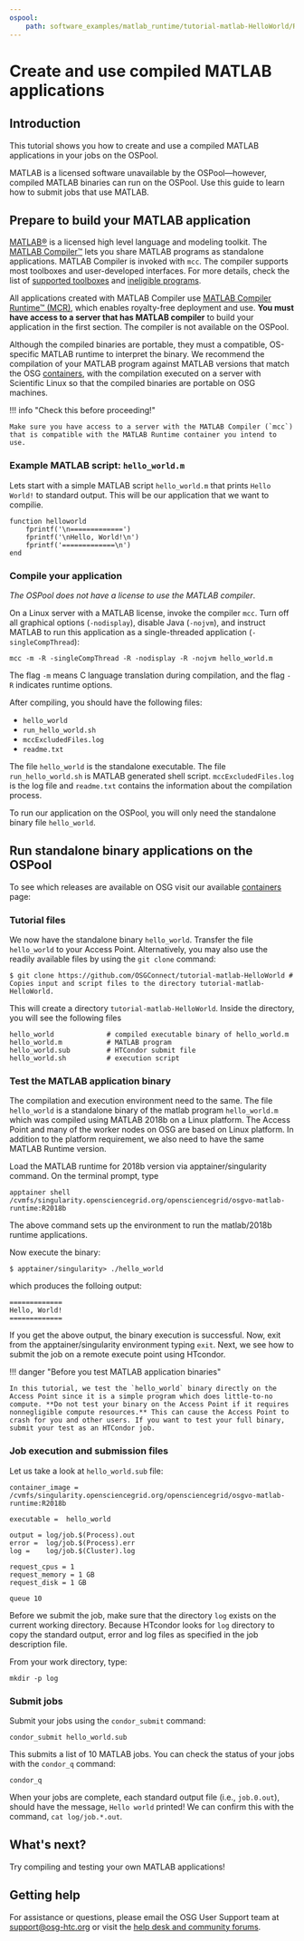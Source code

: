 ```yaml
---
ospool:
    path: software_examples/matlab_runtime/tutorial-matlab-HelloWorld/README.md
---
```


# Create and use compiled MATLAB applications

## Introduction

This tutorial shows you how to create and use a compiled MATLAB applications in your jobs on the OSPool.

MATLAB is a licensed software unavailable by the OSPool—however, compiled MATLAB binaries can run on the OSPool. Use this guide to learn how to submit jobs that use MATLAB.

## Prepare to build your MATLAB application

[MATLAB®](http://www.mathworks.com/products/matlab/) is a licensed high level language and modeling toolkit. The [MATLAB Compiler™](http://www.mathworks.com/products/compiler/) lets you share MATLAB programs as standalone applications.  MATLAB Compiler is invoked with `mcc`. The compiler supports most toolboxes and user-developed interfaces. For more details, check the list of [supported toolboxes](http://www.mathworks.com/products/compiler/supported/compiler_support.html) and [ineligible programs](http://www.mathworks.com/products/ineligible_programs/).  

All applications created with MATLAB Compiler use [MATLAB Compiler Runtime™ (MCR)](http://www.mathworks.com/products/compiler/mcr/), which enables royalty-free deployment and use. **You must have access to a server that has MATLAB compiler** to build your application in the first section. The compiler is not available on the OSPool.

Although the compiled binaries are portable, they must a compatible, OS-specific MATLAB runtime to interpret the binary. We recommend the compilation of your MATLAB program against MATLAB versions that match the OSG [containers](https://portal.osg-htc.org/documentation/htc_workloads/using_software/available-containers-list/), with the compilation executed on a server with Scientific Linux so that the compiled binaries are portable on OSG machines.

!!! info "Check this before proceeding!"

    Make sure you have access to a server with the MATLAB Compiler (`mcc`) that is compatible with the MATLAB Runtime container you intend to use.


### Example MATLAB script: `hello_world.m` 

Lets start with a simple MATLAB script `hello_world.m` that prints `Hello World!` to standard output. This will be our application that we want to compilie.
    
```
function helloworld
    fprintf('\n=============')
    fprintf('\nHello, World!\n')
    fprintf('=============\n')
end
```  

### Compile your application

*The OSPool does not have a license to use the MATLAB compiler*.

On a Linux server with a MATLAB license, invoke the compiler `mcc`.  Turn off all graphical options (`-nodisplay`), disable Java (`-nojvm`), and instruct MATLAB to run this application as a single-threaded application (`-singleCompThread`):

```
mcc -m -R -singleCompThread -R -nodisplay -R -nojvm hello_world.m
```

The flag `-m` means C language translation during compilation, and the flag `-R` indicates runtime options.

After compiling, you should have the following files:

* `hello_world`
* `run_hello_world.sh`
* `mccExcludedFiles.log`
* `readme.txt`

The file `hello_world` is the standalone executable. The file `run_hello_world.sh` is MATLAB generated shell script. `mccExcludedFiles.log` is the log file and `readme.txt` contains the information about the compilation process.

To run our application on the OSPool, you will only need the standalone binary file `hello_world`. 

## Run standalone binary applications on the OSPool

To see which releases are available on OSG visit our available [containers](https://portal.osg-htc.org/documentation/htc_workloads/using_software/available-containers-list/) page:

### Tutorial files

We now have the standalone binary `hello_world`. Transfer the file `hello_world` to your Access Point. Alternatively, you may also use the readily available files by using the `git clone` command: 

```
$ git clone https://github.com/OSGConnect/tutorial-matlab-HelloWorld # Copies input and script files to the directory tutorial-matlab-HelloWorld.
```
 
This will create a directory `tutorial-matlab-HelloWorld`. Inside the directory, you will see the following files
   
```
hello_world             # compiled executable binary of hello_world.m
hello_world.m           # MATLAB program
hello_world.sub         # HTCondor submit file
hello_world.sh          # execution script
```

### Test the MATLAB application binary

The compilation and execution environment need to the same. The file `hello_world` is a standalone binary of the matlab program `hello_world.m` which was compiled using MATLAB 2018b on a Linux platform. The Access Point and many of the worker nodes on OSG are based on Linux platform. In addition to the platform requirement, we also need to have the same MATLAB Runtime version. 

Load the MATLAB runtime for 2018b version via apptainer/singularity command.  On the terminal prompt, type

```
apptainer shell /cvmfs/singularity.opensciencegrid.org/opensciencegrid/osgvo-matlab-runtime:R2018b
```

The above command sets up the environment to run the matlab/2018b runtime applications.

Now execute the binary:

```
$ apptainer/singularity> ./hello_world
```

which produces the folloing output:

```
=============
Hello, World!
=============
```

If you get the above output, the binary execution is successful. Now, exit from the apptainer/singularity environment typing `exit`. Next, we see how to submit the job on a remote execute point using HTcondor. 

!!! danger "Before you test MATLAB application binaries"
    
    In this tutorial, we test the `hello_world` binary directly on the Access Point since it is a simple program which does little-to-no compute. **Do not test your binary on the Access Point if it requires nonnegligible compute resources.** This can cause the Access Point to crash for you and other users. If you want to test your full binary, submit your test as an HTCondor job.

### Job execution and submission files

Let us take a look at `hello_world.sub` file: 

```
container_image = /cvmfs/singularity.opensciencegrid.org/opensciencegrid/osgvo-matlab-runtime:R2018b

executable =  hello_world                

output = log/job.$(Process).out
error =  log/job.$(Process).err
log =    log/job.$(Cluster).log

request_cpus = 1
request_memory = 1 GB
request_disk = 1 GB

queue 10
```

Before we submit the job, make sure that the directory `log` exists on the current working directory. Because HTcondor looks for `log` directory to copy the standard output, error and log files as specified in the job description file. 

From your work directory, type:

```
mkdir -p log
```

### Submit jobs

Submit your jobs using the `condor_submit` command:

```
condor_submit hello_world.sub
```

This submits a list of 10 MATLAB jobs. You can check the status of your jobs with the `condor_q` command:
    
```
condor_q
```

When your jobs are complete, each standard output file (i.e., `job.0.out`), should have the message, `Hello world` printed! We can confirm this with the command, `cat log/job.*.out`.

## What's next? 

Try compiling and testing your own MATLAB applications!

## Getting help
For assistance or questions, please email the OSG User Support team  at [support@osg-htc.org](mailto:support@osg-htc.org) or visit the [help desk and community forums](https://portal.osg-htc.org/documentation/).
